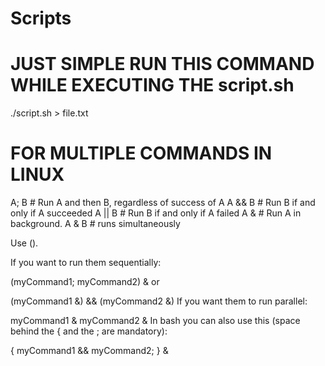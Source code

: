 # Scripts
<!-- https://linuxconfig.org/bash-scripting-tutorial
https://tldp.org/LDP/Bash-Beginners-Guide/html/ -->

# JUST SIMPLE RUN THIS COMMAND WHILE EXECUTING THE script.sh
./script.sh > file.txt

# FOR MULTIPLE COMMANDS IN LINUX
A; B    # Run A and then B, regardless of success of A
A && B  # Run B if and only if A succeeded
A || B  # Run B if and only if A failed
A &     # Run A in background.
A & B  # runs simultaneously

Use ().

If you want to run them sequentially:

(myCommand1; myCommand2) &
or

(myCommand1 &) && (myCommand2 &)
If you want them to run parallel:

myCommand1 & myCommand2 &
In bash you can also use this (space behind the { and the ; are mandatory):

{ myCommand1 && myCommand2; } &